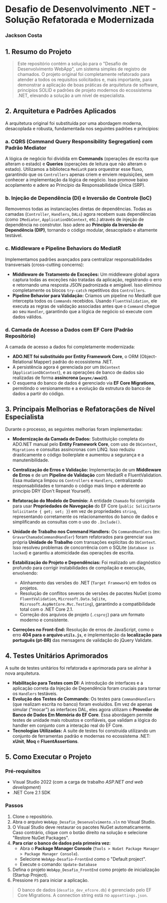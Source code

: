 # Desafio de Desenvolvimento .NET - Solução Refatorada e Modernizada
### Jackson Costa

## 1. Resumo do Projeto

> Este repositório contém a solução para o "Desafio de Desenvolvimento WebApp", um sistema simples de registro de chamados. O projeto original foi completamente refatorado para atender a todos os requisitos solicitados e, mais importante, para demonstrar a aplicação de boas práticas de arquitetura de software, princípios SOLID e padrões de projeto modernos do ecossistema .NET, elevando a solução a um nível de especialista.

## 2. Arquitetura e Padrões Aplicados

A arquitetura original foi substituída por uma abordagem moderna, desacoplada e robusta, fundamentada nos seguintes padrões e princípios:

### a. CQRS (Command Query Responsibility Segregation) com Padrão Mediator

A lógica de negócio foi dividida em **Commands** (operações de escrita que alteram o estado) e **Queries** (operações de leitura que não alteram o estado). Utilizamos a biblioteca `MediatR` para orquestrar esse fluxo, garantindo que os `Controllers` apenas criem e enviem requisições, sem conhecer a implementação da lógica de negócio. Isso promove baixo acoplamento e adere ao Princípio da Responsabilidade Única (SRP).

### b. Injeção de Dependência (DI) e Inversão de Controle (IoC)

Removemos todas as instanciações diretas de dependências. Todas as camadas (`Controller`, `Handlers`, `DALs`) agora recebem suas dependências (como `IMediator`, `ApplicationDbContext`, etc.) através de injeção de dependência no construtor. Isso adere ao **Princípio da Inversão de Dependência (DIP)**, tornando o código modular, desacoplado e altamente testável.

### c. Middleware e Pipeline Behaviors do MediatR

Implementamos padrões avançados para centralizar responsabilidades transversais (cross-cutting concerns):
* **Middleware de Tratamento de Exceções:** Um middleware global agora captura todas as exceções não tratadas da aplicação, registrando o erro e retornando uma resposta JSON padronizada e amigável. Isso eliminou completamente os blocos `try-catch` repetitivos dos `Controllers`.
* **Pipeline Behavior para Validação:** Criamos um pipeline no MediatR que intercepta todos os `Commands` recebidos. Usando `FluentValidation`, ele executa as regras de validação associadas antes que o `Command` chegue ao seu `Handler`, garantindo que a lógica de negócio só execute com dados válidos.

### d. Camada de Acesso a Dados com EF Core (Padrão Repositório)

A camada de acesso a dados foi completamente modernizada:
* **ADO.NET foi substituído por Entity Framework Core**, o ORM (Object-Relational Mapper) padrão do ecossistema .NET.
* A persistência agora é gerenciada por um `DbContext` (`ApplicationDbContext`), e as operações de banco de dados são realizadas de forma **assíncrona (`async/await`)**.
* O esquema do banco de dados é gerenciado via **EF Core Migrations**, permitindo o versionamento e a evolução da estrutura do banco de dados a partir do código.

## 3. Principais Melhorias e Refatorações de Nível Especialista

Durante o processo, as seguintes melhorias foram implementadas:

* **Modernização da Camada de Dados:** Substituição completa do ADO.NET manual pelo **Entity Framework Core**, com uso de `DbContext`, `Migrations` e consultas assíncronas com LINQ. Isso reduziu drasticamente o código boilerplate e aumentou a segurança e a manutenibilidade.

* **Centralização de Erros e Validação:** Implementação de um **Middleware de Erros** e de um **Pipeline de Validação** com MediatR e FluentValidation. Essa mudança limpou os `Controllers` e `Handlers`, centralizando responsabilidades e tornando o código mais limpo e aderente ao princípio DRY (Don't Repeat Yourself).

* **Refatoração do Modelo de Domínio:** A entidade `Chamado` foi corrigida para usar **Propriedades de Navegação** do EF Core (`public Solicitante Solicitante { get; set; }`) em vez de propriedades `string`, representando corretamente os relacionamentos do banco de dados e simplificando as consultas com o uso do `.Include()`.

* **Unidade de Trabalho nos Command Handlers:** Os `CommandHandlers` (ex: `GravarChamadoCommandHandler`) foram refatorados para gerenciar sua própria **Unidade de Trabalho** com transações explícitas do `DbContext`. Isso resolveu problemas de concorrência com o SQLite (`database is locked`) e garantiu a atomicidade das operações de escrita.

* **Estabilização do Projeto e Dependências:** Foi realizado um diagnóstico profundo para corrigir instabilidades de compilação e execução, envolvendo:
    * Alinhamento das versões do .NET (`Target Framework`) em todos os projetos.
    * Resolução de conflitos severos de versões de pacotes NuGet (como `FluentValidation`, `Microsoft.Data.Sqlite`, `Microsoft.AspNetCore.Mvc.Testing`), garantindo a compatibilidade total com o .NET Core 2.1.
    * Correção dos arquivos de projeto (`.csproj`) para um formato moderno e consistente.

* **Correções no Front-End:** Resolução de erros de JavaScript, como o erro **404 para o arquivo `utils.js`**, e implementação da **localização para português (pt-BR)** das mensagens de validação do jQuery Validate.

## 4. Testes Unitários Aprimorados

A suíte de testes unitários foi refatorada e aprimorada para se alinhar à nova arquitetura.

* **Habilitação para Testes com DI:** A introdução de interfaces e a aplicação correta da Injeção de Dependência foram cruciais para tornar os `Handlers` testáveis.
* **Evolução dos Testes de Commands:** Os testes para `CommandHandlers` (que realizam escrita no banco) foram evoluídos. Em vez de apenas simular ("mocar") as interfaces DAL, eles agora utilizam o **Provedor de Banco de Dados Em Memória do EF Core**. Essa abordagem permite testes de unidade mais robustos e confiáveis, que validam a lógica do handler em conjunto com a interação real do EF Core.
* **Tecnologias Utilizadas:** A suíte de testes foi construída utilizando um conjunto de ferramentas padrão e modernas no ecossistema .NET: **xUnit**, **Moq** e **FluentAssertions**.

## 5. Como Executar o Projeto

### Pré-requisitos

* Visual Studio 2022 (com a carga de trabalho *ASP.NET and web development*)
* .NET Core 2.1 SDK

### Passos

1.  Clone o repositório.
2.  Abra o arquivo `WebApp_Desafio_Desenvolvimento.sln` no Visual Studio.
3.  O Visual Studio deve restaurar os pacotes NuGet automaticamente. Caso contrário, clique com o botão direito na solução e selecione "Restore NuGet Packages".
4.  **Para criar o banco de dados pela primeira vez:**
    * Abra o **Package Manager Console** (`Tools > NuGet Package Manager > Package Manager Console`).
    * Selecione `WebApp-Desafio-FrontEnd` como o "Default project".
    * Execute o comando: `Update-Database`
5.  Defina o projeto `WebApp_Desafio_FrontEnd` como projeto de inicialização (Startup Project).
6.  Pressione `F5` para iniciar a aplicação.

> O banco de dados (`desafio_dev_efcore.db`) é gerenciado pelo EF Core Migrations. A connection string está no `appsettings.json`.